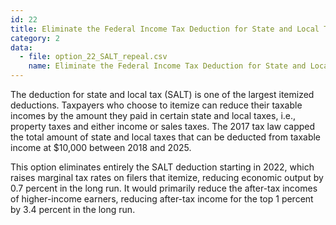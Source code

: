 ```yaml
---
id: 22
title: Eliminate the Federal Income Tax Deduction for State and Local Taxes
category: 2
data:
  - file: option_22_SALT_repeal.csv
    name: Eliminate the Federal Income Tax Deduction for State and Local Taxes
---
```


The deduction for state and local tax (SALT) is one of the largest itemized deductions. Taxpayers who choose to itemize can reduce their taxable incomes by the amount they paid in certain state and local taxes, i.e., property taxes and either income or sales taxes. The 2017 tax law capped the total amount of state and local taxes that can be deducted from taxable income at $10,000 between 2018 and 2025.

This option eliminates entirely the SALT deduction starting in 2022, which raises marginal tax rates on filers that itemize, reducing economic output by 0.7 percent in the long run. It would primarily reduce the after-tax incomes of higher-income earners, reducing after-tax income for the top 1 percent by 3.4 percent in the long run.
